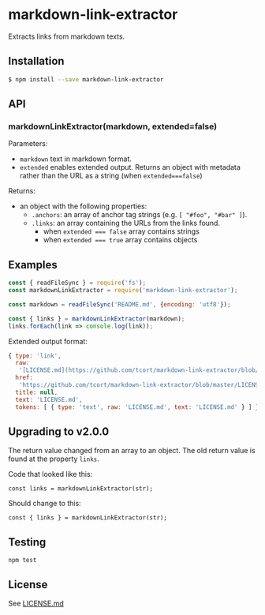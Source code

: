 # markdown-link-extractor

Extracts links from markdown texts.

## Installation
```bash
$ npm install --save markdown-link-extractor
```
## API

### markdownLinkExtractor(markdown, extended=false)

Parameters:

* `markdown` text in markdown format.
* `extended` enables extended output. Returns an object with metadata rather than the URL as a string (when `extended===false`)

Returns:

* an object with the following properties:
  * `.anchors`: an array of anchor tag strings (e.g. `[ "#foo", "#bar" ]`).
  * `.links`: an array containing the URLs from the links found.
    - when `extended === false` array contains strings
    - when `extended === true` array contains objects

## Examples

```js
const { readFileSync } = require('fs');
const markdownLinkExtractor = require('markdown-link-extractor');

const markdown = readFileSync('README.md', {encoding: 'utf8'});

const { links } = markdownLinkExtractor(markdown);
links.forEach(link => console.log(link));
```

Extended output format:

```js
{ type: 'link',
  raw:
   '[LICENSE.md](https://github.com/tcort/markdown-link-extractor/blob/master/LICENSE.md)',
  href:
   'https://github.com/tcort/markdown-link-extractor/blob/master/LICENSE.md',
  title: null,
  text: 'LICENSE.md',
  tokens: [ { type: 'text', raw: 'LICENSE.md', text: 'LICENSE.md' } ] }
```

## Upgrading to v2.0.0

The return value changed from an array to an object. The old return value is
found at the property `links`.

Code that looked like this:

```
const links = markdownLinkExtractor(str);
```

Should change to this:

```
const { links } = markdownLinkExtractor(str);
```

## Testing

    npm test

## License

See [LICENSE.md](https://github.com/tcort/markdown-link-extractor/blob/master/LICENSE.md)
